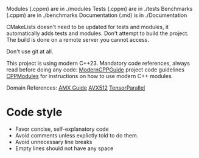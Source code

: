 Modules (.cppm) are in ./modules
Tests (.cppm) are in ./tests
Benchmarks (.cppm) are in ./benchmarks
Documentation (.md) is in ./Documentation

CMakeLists doesn't need to be updated for tests and modules, it automatically adds tests and modules.
Don't attempt to build the project. The build is done on a remote server you cannot access.

Don't use git at all.

This project is using modern C++23.
Mandatory code references, always read before doing any code:
[ModernCPPGuide](Documentation/ModernCPPGuide.md) project code guidelines
[CPPModules](Documentation/CPPModules.md) for instructions on how to use modern C++ modules.

Domain References:
[AMX Guide](Documentation/AMXGuide.md)
[AVX512](Documentation/AVX512.md)
[TensorParallel](Documentation/TensorParallel.md)

# Code style
- Favor concise, self-explanatory code
- Avoid comments unless explictly told to do them.
- Avoid unnecessary line breaks
- Empty lines should not have any space

